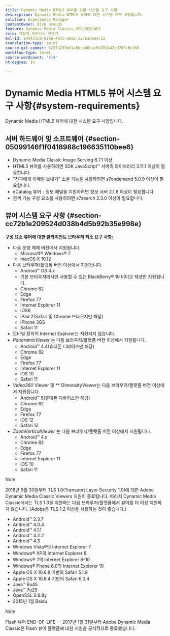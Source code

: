 ```yaml
---
title: Dynamic Media HTML5 뷰어를 위한 시스템 요구 사항
description: Dynamic Media HTML5 뷰어에 대한 시스템 요구 사항입니다.
solution: Experience Manager
contentOwner: Rick Brough
feature: Dynamic Media Classic,뷰어,SDK/API
role: 개발자,비즈니스 전문가
exl-id: e4543358-92a6-4acc-a8a2-227e1daea722
translation-type: tm+mt
source-git-commit: 62234233bb1a5bcbd0eac5d281b42ed785c0c169
workflow-type: tm+mt
source-wordcount: '314'
ht-degree: 1%

---
```


# Dynamic Media HTML5 뷰어 시스템 요구 사항{#system-requirements}

Dynamic Media HTML5 뷰어에 대한 시스템 요구 사항입니다.

<!-- Updated April 06, 2021 from https://wiki.corp.adobe.com/pages/viewpage.action?spaceKey=scene7qa&title=s7Viewers%2C+S7SDK%2C+S7OnDemand+Release+Notes - Contact is Sasha -->

## 서버 하드웨어 및 소프트웨어 {#section-05099146f1f0418988c196635110bee6}

* Dynamic Media Classic Image Serving 6.7.1 이상.
* HTML5 뷰어를 사용하려면 SDK JavaScript™ 서버측 라이브러리 3.11.1 이상이 필요합니다.
* &quot;친구에게 이메일 보내기&quot; 소셜 기능을 사용하려면 s7ondemand 5.0.9 이상이 필요합니다.
* eCatalog 뷰어 - 정보 패널을 지원하려면 정보 서버 2.1.8 이상이 필요합니다.
* 검색 기능 구성 요소를 사용하려면 s7search 2.3.0 이상이 필요합니다.

## 뷰어 시스템 요구 사항 {#section-cc72b1e209524d038b4d5b92b35e998e}

**구성 요소 뷰어에 대한 클라이언트 브라우저 최소 요구 사항:**

* 다음 운영 체제 버전에서 지원됩니다.
   * Microsoft® Windows® 7
   * macOS X 10.12
* 다음 브라우저/플랫폼 버전 이상에서 지원됩니다.
   * Android™ OS 4.x
   * 기본 브라우저에서만 사용할 수 있는 BlackBerry® 10 비디오 재생만 지원됩니다.
   * Chrome 82
   * Edge
   * Firefox 77
   * Internet Explorer 11
   * iOS6
   * iPad 2(Safari 및 Chrome 브라우저만 해당)
   * iPhone 3GS
   * Safari 11
* 모바일 장치의 Internet Explorer는 지원되지 않습니다.
* *PanoramicViewer* 는 다음 브라우저/플랫폼 버전 이상에서 지원됩니다.
   * Android™ 4.4(휴대폰 디바이스만 해당)
   * Chrome 82
   * Edge
   * Firefox 77
   * Internet Explorer 11
   * iOS 10
   * Safari 11
* *Video360* Viewer 및  ** DimensityViewer는 다음 브라우저/플랫폼 버전 이상에서 지원됩니다.
   * Android™ 5(휴대폰 디바이스만 해당)
   * Chrome 82
   * Edge
   * Firefox 77
   * iOS 12
   * Safari 12
* *ZoomVerticalViewer* 는 다음 브라우저/플랫폼 버전 이상에서 지원됩니다.
   * Android™ 4.x
   * Chrome 82
   * Edge
   * Firefox 77
   * Internet Explorer 11
   * iOS 10
   * Safari 11

>[!NOTE]
>
>2018년 9월 30일부터 TLS 1.0(Transport Layer Security 1.0)에 대한 Adobe Dynamic Media Classic Viewers 지원이 종료됩니다. 따라서 Dynamic Media Classic에서는 TLS 1.0을 지원하는 다음 브라우저/플랫폼에서 뷰어를 더 이상 지원하지 않습니다. (Adobe은 TLS 1.2 이상을 사용하는 것이 좋습니다.)

* Android™ 2.3.7
* Android™ 4.0.4
* Android™ 4.1.1
* Android™ 4.2.2
* Android™ 4.3
* Windows Vista®의 Internet Explorer 7
* Windows® XP의 Internet Explorer 8
* Windows® 7의 Internet Explorer 8-10
* Windows® Phone 8.0의 Internet Explorer 10
* Apple OS X 10.6.8 기반의 Safari 5.1.9
* Apple OS X 10.8.4 기반의 Safari 6.0.4
* Java™ 6u45
* Java™ 7u25
* OpenSSL 0.9.8y
* 2015년 1월 Baidu

>[!NOTE]
>
>Flash 뷰어 END-OF-LIFE — 2017년 1월 31일부터 Adobe Dynamic Media Classic은 Flash 뷰어 플랫폼에 대한 지원을 공식적으로 종료했습니다.
